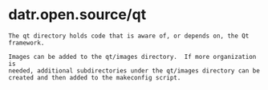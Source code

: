 #   datr.open.source/qt

    The qt directory holds code that is aware of, or depends on, the Qt 
    framework.

    Images can be added to the qt/images directory.  If more organization is
    needed, additional subdirectories under the qt/images directory can be
    created and then added to the makeconfig script.


